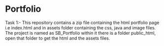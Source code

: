 # Portfolio
Task 1:-
This repository contains a zip file containing the html portfolio page i.e index.html and in assets folder containing the css, java and image files.
The project is named as SB_Portfolio within it there is a folder public_html, open that folder to get the html and the assets files.
